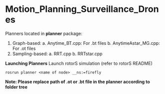# Motion_Planning_Surveillance_Drones
Planners located in **planner** package:
  1. Graph-based: 
    a. Anytime_BT.cpp: For .bt files
    b. AnytimeAstar_MG.cpp: For .ot files
  2. Sampling-based:
    a. RRT.cpp
    b. RRTstar.cpp
 
**Launching Planners**
Launch rotorS simulation (refer to rotorS README)
```
rosrun planner <name of node> __ns:=firefly
```
**Note: Please replace path of .ot or .bt file in the planner according to folder tree**
